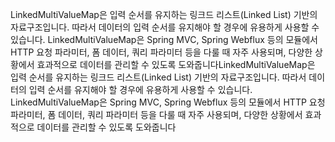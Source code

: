 LinkedMultiValueMap은 입력 순서를 유지하는 링크드 리스트(Linked List) 기반의 자료구조입니다. 따라서 데이터의 입력 순서를 유지해야 할 경우에 유용하게 사용할 수 있습니다. LinkedMultiValueMap은 Spring MVC, Spring Webflux 등의 모듈에서 HTTP 요청 파라미터, 폼 데이터, 쿼리 파라미터 등을 다룰 때 자주 사용되며, 다양한 상황에서 효과적으로 데이터를 관리할 수 있도록 도와줍니다LinkedMultiValueMap은 입력 순서를 유지하는 링크드 리스트(Linked List) 기반의 자료구조입니다. 따라서 데이터의 입력 순서를 유지해야 할 경우에 유용하게 사용할 수 있습니다. LinkedMultiValueMap은 Spring MVC, Spring Webflux 등의 모듈에서 HTTP 요청 파라미터, 폼 데이터, 쿼리 파라미터 등을 다룰 때 자주 사용되며, 다양한 상황에서 효과적으로 데이터를 관리할 수 있도록 도와줍니다